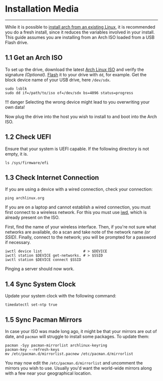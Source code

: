 # Installation Media
---

While it is possible to 
[install arch from an existing Linux](https://wiki.archlinux.org/index.php/Install_Arch_Linux_from_existing_Linux),
it is recommended you do a fresh install, since it reduces the variables involved in your install.
This guide assumes you are installing from an Arch ISO loaded from a USB Flash drive.

## 1.1 Get an Arch ISO

To set up the drive, download the latest [Arch Linux ISO](https://www.archlinux.org/download/) and verify the signature
_(Optional)_.
[Flash](https://wiki.archlinux.org/index.php/USB_flash_installation_medium) it to your drive with `dd`, for example.
Get the block device name of your USB drive, here `/dev/sdx`.

```shell
sudo lsblk 
sudo dd if=/path/to/iso of=/dev/sdx bs=4096 status=progress
```

!!! danger
    Selecting the wrong device might lead to you overwriting your own data!

Now plug the drive into the host you wish to install to and boot into the Arch ISO.

## 1.2 Check UEFI

Ensure that your system is UEFI capable.
If the following directory is not empty, it is.

```shell
ls /sys/firmware/efi
```

## 1.3 Check Internet Connection

If you are using a device with a wired connection, check your connection:

```shell
ping archlinux.org
```

If you are on a laptop and cannot establish a wired connection, you must first connect to a wireless network.
For this you must use [iwd](https://wiki.archlinux.org/index.php/Iwd#iwctl), which is already present on the ISO.

First, find the name of your wireless interface.
Then, if you're not sure what networks are available, do a scan and take note of the network name _(or SSID)_.
Finally, connect to the network;
you will be prompted for a password if necessary.

```shell
iwctl device list                   # > $DEVICE
iwctl station $DEVICE get-networks. # > $SSID
iwctl station $DEVICE connect $SSID
```

Pinging a server should now work.

## 1.4 Sync System Clock

Update your system clock with the following command:

```shell
timedatectl set-ntp true
```

## 1.5 Sync Pacman Mirrors

In case your ISO was made long ago, it might be that your mirrors are out of date, and `pacman` will struggle to install
some packages.
To update them:

```shell
pacman -Syy pacman-mirrorlist archlinux-keyring
pacman-key --refresh-keys
mv /etc/pacman.d/mirrorlist.pacnew /etc/pacman.d/mirrorlist
```

You may now edit the `/etc/pacman.d/mirrorlist` and uncomment the mirrors you wish to use.
Usually you'd want the world-wide mirrors along with a few near your geographical location.
